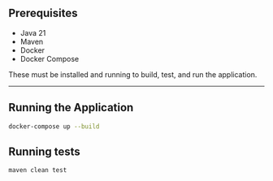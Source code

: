 ## Prerequisites

- Java 21
- Maven
- Docker
- Docker Compose

These must be installed and running to build, test, and run the application.

---

## Running the Application

```bash
docker-compose up --build
```

## Running tests

```bash
maven clean test
```


